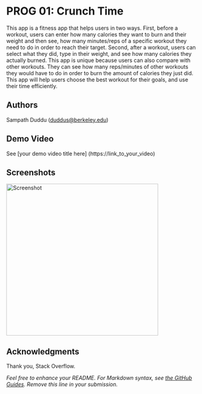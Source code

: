 # PROG 01: Crunch Time

This app is a fitness app that helps users in two ways. First, before a workout, users can enter how many calories they want to burn and their weight  and then see, how many minutes/reps of a specific workout they need to do in order to reach their target. Second, after a workout, users can select what they did, type in their weight, and see how many calories they actually burned. This app is unique because users can also compare with other workouts. They can see how many reps/minutes of other workouts they would have to do in order to burn the amount of calories they just did. This app will help users choose the best workout for their goals, and use their time efficiently. 

## Authors

Sampath Duddu ([duddus@berkeley.edu](mailto:your_email@berkeley.edu))

## Demo Video

See [your demo video title here] (https://link_to_your_video)

## Screenshots

<img src="screenshots/main.png" height="400" alt="Screenshot"/>

## Acknowledgments

Thank you, Stack Overflow.

*Feel free to enhance your README. For Markdown syntax, see [the GitHub Guides](https://guides.github.com/features/mastering-markdown/). Remove this line in your submission.*
